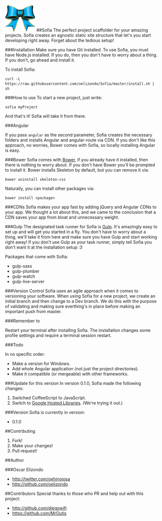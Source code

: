 ![Sofia](https://raw.githubusercontent.com/oelizondo/Sofia/master/Logo.png)
##Sofia
The perfect project scaffolder for your amazing projects. Sofia creates an agnostic static site structure that let's you start developing right away. Forget about the tedious setup!

###Installation
Make sure you have Git installed.
To use Sofia, you must have Node.js installed. If you do, then you don't have to worry about a thing. If you don't, go ahead and install it.

To install Sofia:
```console
curl -L https://raw.githubusercontent.com/oelizondo/Sofia/master/install.sh | sh
```

###How to use
To start a new project, just write:
```console
sofia myProject
```
And that's it! Sofia will take it from there.

###Angular

If you pass ```angular``` as the second parameter, Sofia creates the necessary folders and installs Angular and angular-route via CDN. If you don't like this approach, no worries, Bower comes with Sofia, so locally installing Angular is easy.

###Bower
Sofia comes with [Bower](http://bower.io/), if you already have it installed, then there is nothing to worry about. If you don't have Bower you'll be prompted to install it. Bower installs Skeleton by default, but you can remove it via:

```console
bower uninstall skeleton-css
```
Naturally, you can install other packages via:
```console
bower install <package>
```

###CDNs
Sofia makes your app fast by adding jQuery and Angular CDNs to your app. We thought a lot about this, and we came to the conclusion that a CDN saves your app from bloat and unnecessary weight.

###Gulp
The designated task runner for Sofia is [Gulp](http://gulpjs.com/). It's amazingly easy to set up and will get you started in a fly. You don't have to worry about a thing, we'll take it from here and make sure you have Gulp and start working right away!
If you don't use Gulp as your task runner, simply tell Sofia you don't want it at the installation setup :3

Packages that come with Sofia:

* gulp-sass
* gulp-plumber
* gulp-watch
* gulp-live-server

###Version Control
Sofia uses an agile approach when it comes to versioning your software. When using Sofia for a new project, we create an initial branch and then change to a Dev branch. We do this with the purpose of validating and making sure everthing's in place before making an important push from master.

###Remember to

Restart your terminal after installing Sofia. The installation changes
some profile settings and require a terminal session restart.

###Todo

In no specific order:

* Make a version for Windows.
* Add whole Angular application (not just the project directories).
* Make it compatible (or mergeable) with other frameworks.

###Update for this version
In version 0.1.0, Sofia made the following changes:

1. Switched CoffeeScript to JavaScript.
2. Switch to [Google Hosted Libraries](https://developers.google.com/speed/libraries/). (We're trying it out.)

###Version
Sofia is currently in version:

* 0.1.0

##Contributing
1. Fork!
2. Make your changes!
3. Pull request!

##Author

###Oscar Elizondo
* http://twitter.com/oehinojosa
* http://github.com/oelizondo

##Contributors
Special thanks to those who PR and help out with this project:

* http://github.com/diegowifi
* https://github.com/MrOutis

